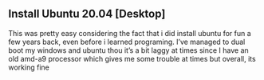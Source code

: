 ## Install Ubuntu 20.04 [Desktop]
This was pretty easy considering the fact that i did install ubuntu for fun a few years back, even before i learned programing.
I’ve managed to dual boot my windows and ubuntu thou it’s a bit laggy at times since I have an old amd-a9 processor which gives me some trouble at times but overall, its working fine
